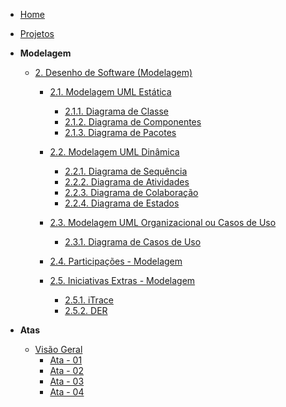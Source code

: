 <!-- docs/_sidebar.md -->

- [Home](/README.md)
- [Projetos](/Projeto/Projeto.md)

- **Modelagem**
  - [2. Desenho de Software (Modelagem)](/Modelagem/2.Modelagem.md)
    - [2.1. Modelagem UML Estática](/Modelagem/2.1.ModelagemEstatica.md)
      - [2.1.1. Diagrama de Classe](/Projeto/2.1.1.DiagramaDeClasses.md)
      - [2.1.2. Diagrama de Componentes](/Modelagem/2.1.2.DiagramadeComponentes.md)
      - [2.1.3. Diagrama de Pacotes](/Modelagem/2.1.3.DiagramaPacotes.md)

    - [2.2. Modelagem UML Dinâmica](/Modelagem/2.2.ModelagemDinamica.md)
      - [2.2.1. Diagrama de Sequência](/Modelagem/2.2.1.DiagramaSequencia.md)
      - [2.2.2. Diagrama de Atividades](/Projeto/2.2.2.DiagramaDeAtividades.md)
      - [2.2.3. Diagrama de Colaboração](/Projeto/2.2.3.DiagramaDeColaboracao.md)
      - [2.2.4. Diagrama de Estados](/Projeto/2.2.4.DiagramaDeEstados.md)

    - [2.3. Modelagem UML Organizacional ou Casos de Uso](/Modelagem/2.3.ModelagemOrganizacionalCasosDeUso.md)
      - [2.3.1. Diagrama de Casos de Uso](/Projeto/2.3.1.DiagramaDeCasoDeUso.md)
    - [2.4. Participações - Modelagem](/Modelagem/2.4.ParticipacoesModelagem.md)
    - [2.5. Iniciativas Extras - Modelagem](/Modelagem/2.5.IniciativasExtras.md)
      - [2.5.1. iTrace](/Modelagem/2.3.2itrace.md)
      - [2.5.2. DER](/Modelagem/DER.md)

- **Atas**
  - [Visão Geral](atas/atas.md)
    - [Ata - 01](atas/ata_01.md)
    - [Ata - 02](atas/ata_02.md)
    - [Ata - 03](atas/ata_03.md)
    - [Ata - 04](atas/ata_04.md)